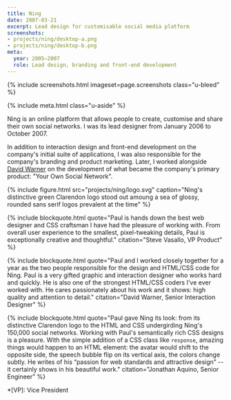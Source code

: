 ```yaml
---
title: Ning
date: 2007-03-21
excerpt: Lead design for customisable social media platform
screenshots:
- projects/ning/desktop-a.png
- projects/ning/desktop-b.png
meta:
  year: 2005–2007
  role: Lead design, branding and front-end development
---
```

{% include screenshots.html
  imageset=page.screenshots
  class="u-bleed"
%}

{% include meta.html
  class="u-aside"
%}

Ning is an online platform that allows people to create, customise and share their own social networks. I was its lead designer from January 2006 to October 2007.

In addition to interaction design and front-end development on the company's initial suite of applications, I was also responsible for the company's branding and product marketing. Later, I worked alongside [David Warner][1] on the development of what became the company's primary product: "Your Own Social Network".

{% include figure.html
  src="projects/ning/logo.svg"
  caption="Ning's distinctive green Clarendon logo stood out amoung a sea of glossy, rounded sans serif logos prevalent at the time"
%}

{% include blockquote.html
  quote="Paul is hands down the best web designer and CSS craftsman I have had the pleasure of working with. From overall user experience to the smallest, pixel-tweaking details, Paul is exceptionally creative and thoughtful."
  citation="Steve Vasallo, VP Product"
%}

{% include blockquote.html
  quote="Paul and I worked closely together for a year as the two people responsible for the design and HTML/CSS code for Ning. Paul is a very gifted graphic and interaction designer who works hard and quickly. He is also one of the strongest HTML/CSS coders I've ever worked with. He cares passionately about his work and it shows: high quality and attention to detail."
  citation="David Warner, Senior Interaction Designer"
%}

{% include blockquote.html
  quote="Paul gave Ning its look: from its distinctive Clarendon logo to the HTML and CSS undergirding Ning's 150,000 social networks. Working with Paul's semantically rich CSS designs is a pleasure. With the simple addition of a CSS class like `response`, amazing things would happen to an HTML element: the avatar would shift to the opposite side, the speech bubble flip on its vertical axis, the colors change subtly. He writes of his <q>passion for web standards and attractive design</q> -- it certainly shows in his beautiful work."
  citation="Jonathan Aquino, Senior Engineer"
%}

[1]: http://davidlwarner.com/

*[VP]: Vice President
